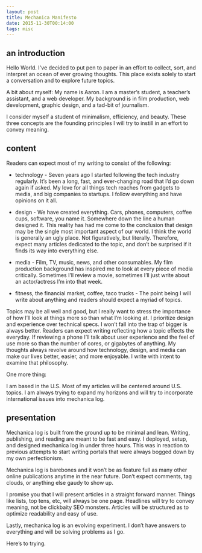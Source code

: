 ```yaml
---
layout: post
title: Mechanica Manifesto
date: 2015-11-30T00:14:00
tags: misc
---
```

## an introduction

Hello World. I've decided to put pen to paper in an effort to collect, sort, and interpret an ocean of ever growing thoughts. This place exists solely to start a conversation and to explore future topics.

A bit about myself: My name is Aaron. I am a master’s student, a teacher’s assistant, and a web developer. My background is in film production, web development, graphic design, and a tad-bit of journalism.

I consider myself a student of minimalism, efficiency, and beauty. These three concepts are the founding principles I will try to instill in an effort to convey meaning.


## content

Readers can expect most of my writing to consist of the following:

* technology - Seven years ago I started following the tech industry regularly. It’s been a long, fast, and ever-changing road that I’d go down again if asked. My love for all things tech reaches from gadgets to media, and big companies to startups. I follow everything and have opinions on it all.

* design - We have created everything. Cars, phones, computers, coffee cups, software, you name it. Somewhere down the line a human designed it. This reality has had me come to the conclusion that design may be the single most important aspect of our world. I think the world is generally an ugly place. Not figuratively, but literally. Therefore, expect many articles dedicated to the topic, and don’t be surprised if it finds its way into everything else.

* media - Film, TV, music, news, and other consumables. My film production background has inspired me to look at every piece of media critically. Sometimes I’ll review a movie, sometimes I’ll just write about an actor/actress I’m into that week.

* fitness, the financial market, coffee, taco trucks - The point being I will write about anything and readers should expect a myriad of topics.

Topics may be all well and good, but I really want to stress the importance of how I’ll look at things more so than what I’m looking at. I prioritize design and experience over technical specs. I won’t fall into the trap of bigger is always better. Readers can expect writing reflecting how a topic effects the everyday. If reviewing a phone I’ll talk about user experience and the feel of use more so than the number of cores, or gigabytes of anything. My thoughts always revolve around how technology, design, and media can make our lives better, easier, and more enjoyable. I write with intent to examine that philosophy.

One more thing:

I am based in the U.S. Most of my articles will be centered around U.S. topics. I am always trying to expand my horizons and will try to incorporate international issues into mechanica log.


## presentation

Mechanica log is built from the ground up to be minimal and lean. Writing, publishing, and reading are meant to be fast and easy. I deployed, setup, and designed mechanica log in under three hours. This was in reaction to previous attempts to start writing portals that were always bogged down by my own perfectionism.

Mechanica log is barebones and it won’t be as feature full as many other online publications anytime in the near future. Don’t expect comments, tag clouds, or anything else gaudy to show up.

I promise you that I will present articles in a straight forward manner. Things like lists, top tens, etc, will always be one page. Headlines will try to convey meaning, not be clickbaity SEO monsters. Articles will be structured as to optimize readability and easy of use.

Lastly, mechanica log is an evolving experiment. I don’t have answers to everything and will be solving problems as I go.

Here’s to trying.
